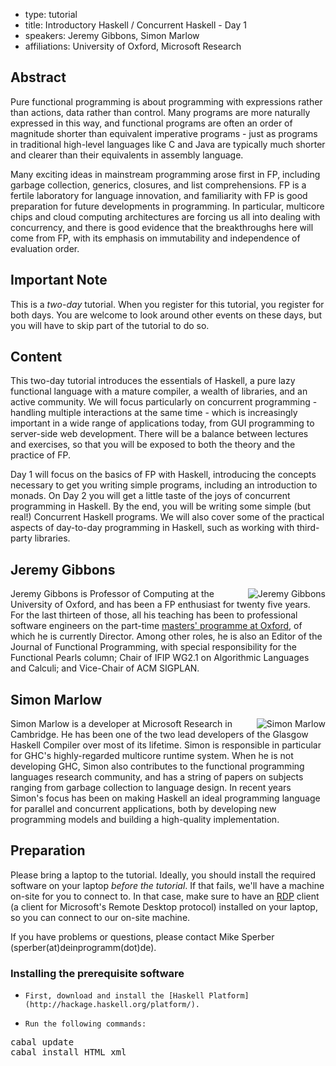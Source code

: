 - type: tutorial
- title: Introductory Haskell / Concurrent Haskell - Day 1
- speakers: Jeremy Gibbons, Simon Marlow
- affiliations: University of Oxford, Microsoft Research


## Abstract
Pure functional programming is about programming with expressions
rather than actions, data rather than control. Many programs are more
naturally expressed in this way, and functional programs are often an
order of magnitude shorter than equivalent imperative programs \- just
as programs in traditional high-level languages like C and Java are
typically much shorter and clearer than their equivalents in assembly
language.

Many exciting ideas in mainstream programming arose first in FP,
including garbage collection, generics, closures, and list
comprehensions. FP is a fertile laboratory for language innovation,
and familiarity with FP is good preparation for future developments in
programming.  In particular, multicore chips and cloud computing
architectures are forcing us all into dealing with concurrency, and
there is good evidence that the breakthroughs here will come from FP,
with its emphasis on immutability and independence of evaluation
order.

## Important Note
This is a *two-day* tutorial. When you register for this tutorial, you register for both days.
You are welcome to look around other events on these days, but you will have to skip
part of the tutorial to do so.

## Content
This two-day tutorial introduces the essentials of Haskell, a pure
lazy functional language with a mature compiler, a wealth of
libraries, and an active community.  We will focus particularly on
concurrent programming \- handling multiple interactions at the same
time \- which is increasingly important in a wide range of applications
today, from GUI programming to server-side web development.  There
will be a balance between lectures and exercises, so that you will be
exposed to both the theory and the practice of FP.

Day 1 will focus on the basics of FP with Haskell, introducing the
concepts necessary to get you writing simple programs, including an
introduction to monads.  On Day 2 you will get a little taste of the
joys of concurrent programming in Haskell.  By the end, you will be
writing some simple \(but real!\) Concurrent Haskell programs.  We will
also cover some of the practical aspects of day-to-day programming in
Haskell, such as working with third-party libraries.

## Jeremy Gibbons
<img align="right" src="/sites/all/files/speaker-portraits/jeremy-gibbons-portrait.jpg" alt="Jeremy Gibbons"></img>

Jeremy Gibbons is Professor of Computing at the University of Oxford,
and has been a FP enthusiast for twenty five years. For the last
thirteen of those, all his teaching has been to professional software
engineers on the part-time [masters' programme at
Oxford](www.softeng.ox.ac.uk), of which he is currently
Director. Among other roles, he is also an Editor of the Journal of
Functional Programming, with special responsibility for the Functional
Pearls column; Chair of IFIP WG2.1 on Algorithmic Languages and
Calculi; and Vice-Chair of ACM SIGPLAN.

## Simon Marlow
<img align="right" src="/sites/all/files/speaker-portraits/simon-marlow-portrait.jpg" alt="Simon Marlow"></img>

Simon Marlow is a developer at Microsoft Research in Cambridge.  He
has been one of the two lead developers of the Glasgow Haskell
Compiler over most of its lifetime.  Simon is responsible in
particular for GHC's highly-regarded multicore runtime system.  When
he is not developing GHC, Simon also contributes to the functional
programming languages research community, and has a string of papers
on subjects ranging from garbage collection to language design.  In
recent years Simon's focus has been on making Haskell an ideal
programming language for parallel and concurrent applications, both
by developing new programming models and building a high-quality
implementation.

## Preparation
Please bring a laptop to the tutorial. Ideally, you should install the required software on your laptop *before the tutorial*. If that fails, we'll have a machine on-site for you to connect to.  In that case, make sure to have an [RDP](http://en.wikipedia.org/wiki/Remote_Desktop_Protocol) client \(a client for Microsoft's Remote Desktop protocol\) installed on your laptop, so you can connect to our on-site machine.

If you have problems or questions, please contact Mike Sperber \(sperber\(at\)deinprogramm\(dot\)de\).

### Installing the prerequisite software
+     First, download and install the [Haskell Platform](http://hackage.haskell.org/platform/).

+     Run the following commands:


<pre>
cabal update
cabal install HTML xml
</pre>
